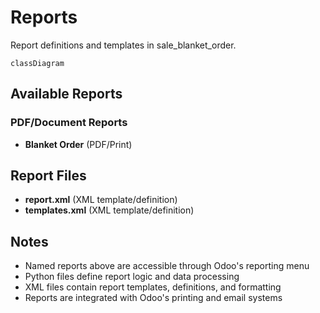 # Reports

Report definitions and templates in sale_blanket_order.

```mermaid
classDiagram
```

## Available Reports

### PDF/Document Reports
- **Blanket Order** (PDF/Print)


## Report Files

- **report.xml** (XML template/definition)
- **templates.xml** (XML template/definition)

## Notes
- Named reports above are accessible through Odoo's reporting menu
- Python files define report logic and data processing
- XML files contain report templates, definitions, and formatting
- Reports are integrated with Odoo's printing and email systems
